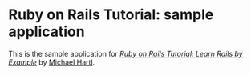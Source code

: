 # Ruby on Rails Tutorial: sample application

This is the sample application for
[*Ruby on Rails Tutorial: Learn Rails by Example*](http://railstutorial.org/) by [Michael Hartl](http://michaelhartl.com).
